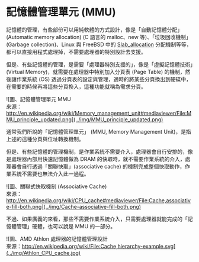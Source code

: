 # 記憶體管理單元 (MMU)

記憶體的管理，有些部份可以用純軟體的方式設計，像是「自動記憶體分配」(Automatic memory allocation) (C 語言的 malloc、new 等)、「垃圾回收機制」(Garbage collection)、Linux 與 FreeBSD 中的 [Slab_allocation](http://en.wikipedia.org/wiki/Slab_allocation) 分配機制等等，都可以直接用程式處理掉，不需要處理器的特別設計去支援。

但是、有些記憶體的管理，是需要「處理器特別支援的」，像是「虛擬記憶體技術」(Virtual Memory)，就需要在處理器中特別加入分頁表 (Page Table) 的機制，然後讓作業系統 (OS) 透過分頁表的設定與管理，適時的將某些分頁換出到硬碟中，在需要的時候再將這些分頁換入，這種功能就稱為需求分頁。

![圖、記憶體管理單元 MMU<BR/>來源：http://en.wikipedia.org/wiki/Memory_management_unit#mediaviewer/File:MMU_principle_updated.png](../img/MMU_principle_updated.png)

通常我們所說的「記憶體管理單元」 (MMU, Memory Management Unit)，是指上述的這種分頁與位址轉換機制。

但是、有些記憶體的管理機制，是作業系統不需要介入，處理器會自行安排的，像是處理器內部用快速記憶體做為 DRAM 的快取時，就不需要作業系統的介入，處理器會自行透過「關聯快取」(associative cache) 的機制完成整個快取動作，作業系統不需要也無法介入此一過程。

![圖、關聯式快取機制 (Associative Cache)<BR/>來源：http://en.wikipedia.org/wiki/CPU_cache#mediaviewer/File:Cache,associative-fill-both.png](../img/Cache-associative-fill-both.png)

不過、如果廣義的來看，那些不需要作業系統介入，只需要處理器就能完成的「記憶體管理」硬體，也可以說是 MMU 的一部分。

![圖、AMD Athlon 處理器的記憶體管理設計<BR/>來源：http://en.wikipedia.org/wiki/File:Cache,hierarchy-example.svg](../img/Athlon_CPU_cache.jpg)

